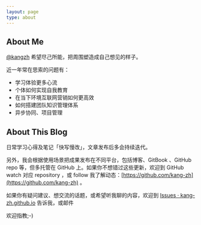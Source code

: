 ```yaml
---
layout: page
type: about
---
```


## About Me

[@kangzh](https://github.com/kang-zh)   希望尽己所能，把周围塑造成自己想见的样子。

近一年常在思索的问题有：

-   学习体验更多心流
-   个体如何实现自我教育
-   在当下环境互联网营销如何更高效
-   如何搭建团队知识管理体系
-   异步协同、项目管理





## About This Blog

日常学习心得及笔记「快写慢改」，文章发布后多会持续迭代。

另外，我会根据使用场景把成果发布在不同平台，包括博客、GitBook 、GitHub repo 等，但多托管在 GitHub 上。如果你不想错过这些更新，欢迎到 GitHub watch 对应 repository ，或 follow 我了解动态：[https://github.com/kang-zh](https://github.com/kang-zh)  。

如果你有疑问建议、想交流的话题，或希望听我聊的内容，欢迎到  [Issues · kang-zh.github.io](https://github.com/kang-zh/kang-zh/issues)  告诉我，或邮件 

欢迎指教;-)

